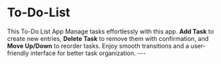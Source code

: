 # To-Do-List
This To-Do List App  Manage tasks effortlessly with this app. **Add Task** to create new entries, **Delete Task** to remove them with confirmation, and **Move Up/Down** to reorder tasks. Enjoy smooth transitions and a user-friendly interface for better task organization.  ---
